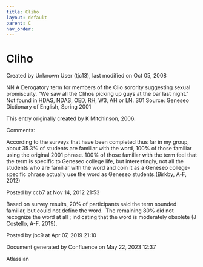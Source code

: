 ```yaml
---
title: Cliho
layout: default
parent: C
nav_order:
---
```


# Cliho

Created by  Unknown User (tjc13), last modified on Oct 05, 2008

NN A Derogatory term for members of the Clio sorority suggesting sexual promiscuity. &quot;We saw all the Clihos picking up guys at the bar last night.&quot; Not found in HDAS, NDAS, OED, RH, W3, AH or LN. S01 Source: Geneseo Dictionary of English, Spring 2001

This entry originally created by K Mitchinson, 2006.

Comments:

According to the surveys that have been completed thus far in my group, about 35.3% of students are familiar with the word, 100% of those familiar using the original 2001 phrase. 100% of those familiar with the term feel that the term is specific to Geneseo college life, but interestingly, not all the students who are familiar with the word and coin it as a Geneseo college-specific phrase actually use the word as Geneseo students.(Birkby, A-F, 2012) 

Posted by ccb7 at Nov 14, 2012 21:53

Based on survey results, 20% of participants said the term sounded familiar, but could not define the word.  The remaining 80% did not recognize the word at all ; indicating that the word is moderately obsolete (J Costello, A-F, 2019).

Posted by jbc9 at Apr 07, 2019 21:10

Document generated by Confluence on May 22, 2023 12:37

Atlassian
